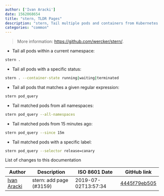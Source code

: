 ```yaml
---
author: ['Ivan Aracki']
date: 1562068654
title: "stern, TLDR Pages"
description: "stern, Tail multiple pods and containers from Kubernetes."
categories: "common"
---
```

> More information: <https://github.com/wercker/stern/>.

- Tail all pods within a current namespace:

```bash
stern .
```

- Tail all pods with a specific status:

```bash
stern . --container-state running|waiting|terminated
```

- Tail all pods that matches a given regular expression:

```bash
stern pod_query
```

- Tail matched pods from all namespaces:

```bash
stern pod_query --all-namespaces
```

- Tail matched pods from 15 minutes ago:

```bash
stern pod_query --since 15m
```

- Tail matched pods with a specific label:

```bash
stern pod_query --selector release=canary
```
List of changes to this documentation


Author | Description | ISO 8601 Date | GitHub link
------|-----|-----|-----
[Ivan Aracki](mailto:aracki.ivan@gmail.com) | stern: add page (#3159) | 2019-07-02T13:57:34 | [4445f79eb505](https://github.com/tldr-pages/tldr/commit/4445f79eb505774ea4d037a3d129ab5c8c7a29a4)

